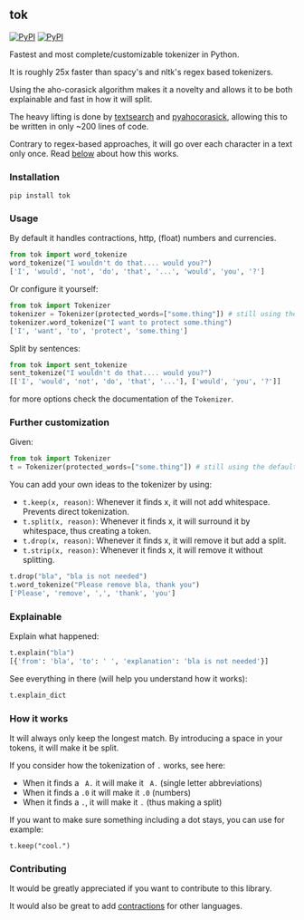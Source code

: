 ## tok

[![PyPI](https://img.shields.io/pypi/v/tok.svg?style=flat-square)](https://pypi.python.org/pypi/tok/)
[![PyPI](https://img.shields.io/pypi/pyversions/tok.svg?style=flat-square)](https://pypi.python.org/pypi/tok/)

Fastest and most complete/customizable tokenizer in Python.

It is roughly 25x faster than spacy's and nltk's regex based tokenizers.

Using the aho-corasick algorithm makes it a novelty and allows it to be both explainable and fast in how it will split.

The heavy lifting is done by [textsearch](https://github.com/kootenpv/textsearch) and [pyahocorasick](https://github.com/WojciechMula/pyahocorasick), allowing this to be written in only ~200 lines of code.

Contrary to regex-based approaches, it will go over each character in a text only once. Read [below](#how-it-works) about how this works.

### Installation

    pip install tok

### Usage

By default it handles contractions, http, (float) numbers and currencies.

```python
from tok import word_tokenize
word_tokenize("I wouldn't do that.... would you?")
['I', 'would', 'not', 'do', 'that', '...', 'would', 'you', '?']
```

Or configure it yourself:

```python
from tok import Tokenizer
tokenizer = Tokenizer(protected_words=["some.thing"]) # still using the defaults
tokenizer.word_tokenize("I want to protect some.thing")
['I', 'want', 'to', 'protect', 'some.thing']
```

Split by sentences:

```python
from tok import sent_tokenize
sent_tokenize("I wouldn't do that.... would you?")
[['I', 'would', 'not', 'do', 'that', '...'], ['would', 'you', '?']]
```

for more options check the documentation of the `Tokenizer`.

### Further customization

Given:

```python
from tok import Tokenizer
t = Tokenizer(protected_words=["some.thing"]) # still using the defaults
```

You can add your own ideas to the tokenizer by using:

- `t.keep(x, reason)`: Whenever it finds x, it will not add whitespace. Prevents direct tokenization.
- `t.split(x, reason)`: Whenever it finds x, it will surround it by whitespace, thus creating a token.
- `t.drop(x, reason)`: Whenever it finds x, it will remove it but add a split.
- `t.strip(x, reason)`: Whenever it finds x, it will remove it without splitting.

```python
t.drop("bla", "bla is not needed")
t.word_tokenize("Please remove bla, thank you")
['Please', 'remove', ',', 'thank', 'you']
```

### Explainable

Explain what happened:

```python
t.explain("bla")
[{'from': 'bla', 'to': ' ', 'explanation': 'bla is not needed'}]
```

See everything in there (will help you understand how it works):

```python
t.explain_dict
```

### How it works

It will always only keep the longest match. By introducing a space in your tokens, it will make it be split.

If you consider how the tokenization of `.` works, see here:

- When it finds a ` A.` it will make it ` A.` (single letter abbreviations)
- When it finds a `.0` it will make it `.0` (numbers)
- When it finds a `.`, it will make it ` . ` (thus making a split)

If you want to make sure something including a dot stays, you can use for example:

    t.keep("cool.")

### Contributing

It would be greatly appreciated if you want to contribute to this library.

It would also be great to add [contractions](https://github.com/kootenpv/contractions) for other languages.
